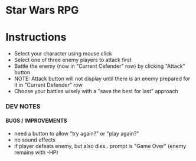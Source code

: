 # Star Wars RPG

# Instructions

* Select your character using mouse click
* Select one of three enemy players to attack first
* Battle the enemy (now in "Current Cefender" row) by clicking "Attack" button
* NOTE: Attack button will not display until there is an enemy prepared for it in "Current Defender" row
* Choose your battles wisely with a "save the best for last" approach


### DEV NOTES

#### BUGS / IMPROVEMENTS
* need a button to allow "try again?" or "play again?"
* no sound effects
* if player defeats enemy, but also dies.. prompt is "Game Over" (enemy remains with -HP)